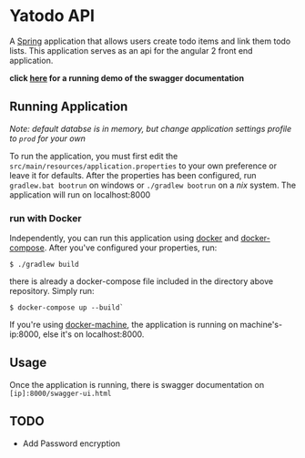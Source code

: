 # Yatodo API

A [Spring][1] application that allows users create todo items and link them todo lists. This
application serves as an api for the angular 2 front end application.

**click [here][5] for a running demo of the swagger documentation**

## Running Application

*Note: default databse is in memory, but change application settings profile to `prod` for your own*

To run the application, you must first edit the `src/main/resources/application.properties` to your own
preference or leave it for defaults.  After the properties has been configured, run `gradlew.bat bootrun` on windows 
or `./gradlew bootrun` on a *nix* system. The application will run on localhost:8000

### run with Docker

Independently, you can run this application using [docker][2]  and [docker-compose][4]. 
After you've configured your properties, run:

```
$ ./gradlew build

```


there is already a docker-compose file included in the directory above repository. Simply run:

```
$ docker-compose up --build`

```

If you're using [docker-machine][4], the application is running on machine's-ip:8000, else it's on localhost:8000. 


## Usage

Once the application is running, there is swagger documentation on `[ip]:8000/swagger-ui.html`


## TODO
- Add Password encryption

[1]: https://spring.io
[2]: https://www.docker.com/
[3]: https://docs.docker.com/compose/
[4]: https://docs.docker.com/machine/
[5]: http://52.57.161.17:8000/swagger-ui.html
